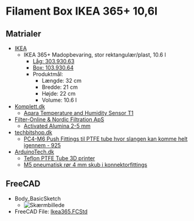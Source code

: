 # Filament Box IKEA 365+ 10,6l

## Matrialer

* [IKEA](https://www.ikea.com/dk/da/)
  * IKEA 365+ Madopbevaring, stor rektangulær/plast, 10.6 l
    * [Låg: 303.930.63](https://www.ikea.com/dk/da/search/?q=30393063)
    * [Box: 103.930.64](https://www.ikea.com/dk/da/search/?q=10393064)
    * Produktmål:
      * Længde: 32 cm
      * Bredde: 21 cm
      * Højde: 22 cm
      * Volume: 10.6 l
* [Komplett.dk](https://www.komplett.dk/)
  * [Aqara Temperature and Humidity Sensor T1](https://www.komplett.dk/product/1300222/bolig-fritid/alarm-sikkerhed/sensorer/aqara-temperature-and-humidity-sensor-t1)
* [Filter-Online & Nordic Filtration ApS](https://nordicfiltration.com/en/)
  * [Activated Alumina 2-5 mm](https://nordicfiltration.com/en/compressed-air/accessories-compressed-air/desiccant-absorbent/activated-alumina)
* [techbitshop.dk](https://techbitshop.dk/)
  * [PC4-M6 Push Fittings til PTFE tube hvor
slangen kan komme helt igennem - 925](https://techbitshop.dk/vare/pc4-m6-push-fittings/)
* [ArduinoTech.dk](ArduinoTech.dk)
  * [Teflon PTFE Tube 3D printer](https://arduinotech.dk/shop/teflon-ptfe-tube-3d-printer/)
  * [M5 pneumatisk rør 4 mm skub i konnektorfittings](https://arduinotech.dk/shop/m5-pneumatic-tube-4mm-push-in-connector-fittings/)

## FreeCAD

* Body_BasicSketch
  * ![Skærmbillede](./Images/Skærmbillede%20fra%202025-01-27%2020-51-00.png)
* FreeCAD File: [Ikea365.FCStd](./Ikea365.FCStd)
